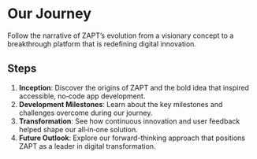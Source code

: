 # Our Journey

Follow the narrative of ZAPT’s evolution from a visionary concept to a breakthrough platform that is redefining digital innovation.

## Steps

1. **Inception**: Discover the origins of ZAPT and the bold idea that inspired accessible, no‑code app development.
2. **Development Milestones**: Learn about the key milestones and challenges overcome during our journey.
3. **Transformation**: See how continuous innovation and user feedback helped shape our all‑in‑one solution.
4. **Future Outlook**: Explore our forward-thinking approach that positions ZAPT as a leader in digital transformation.